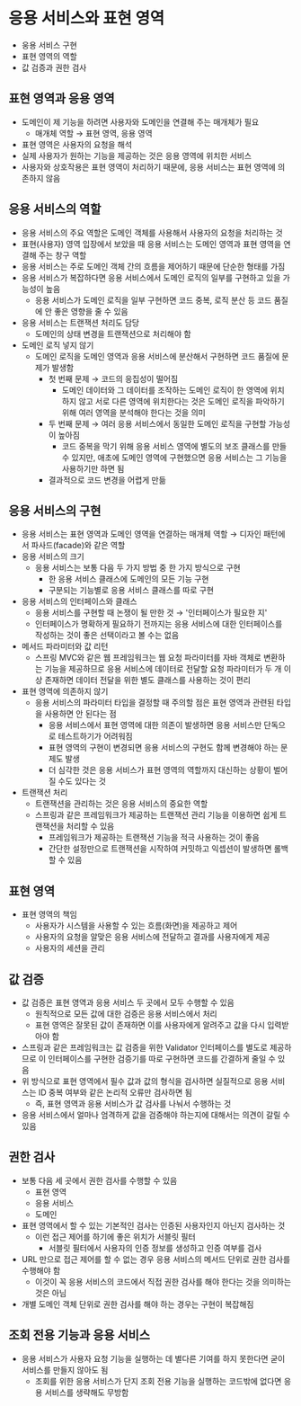 # 응용 서비스와 표현 영역
- 웅용 서비스 구현
- 표현 영역의 역할
- 값 검증과 권한 검사

## 표현 영역과 응용 영역
- 도메인이 제 기능을 하려면 사용자와 도메인을 연결해 주는 매개체가 필요
  - 매개체 역할 → 표현 영역, 응용 영역
- 표현 영역은 사용자의 요청을 해석
- 실제 사용자가 원하는 기능을 제공하는 것은 응용 영역에 위치한 서비스
- 사용자와 상호작용은 표현 영역이 처리하기 때문에, 응용 서비스는 표현 영역에 의존하지 않음

## 응용 서비스의 역할
- 응용 서비스의 주요 역할은 도메인 객체를 사용해서 사용자의 요청을 처리하는 것
- 표현(사용자) 영역 입장에서 보았을 때 응용 서비스는 도메인 영역과 표현 영역을 연결해 주는 창구 역할
- 응용 서비스는 주로 도메인 객체 간의 흐름을 제어하기 때문에 단순한 형태를 가짐
- 응용 서비스가 복잡하다면 응용 서비스에서 도메인 로직의 일부를 구현하고 있을 가능성이 높음
  - 응용 서비스가 도메인 로직을 일부 구현하면 코드 중복, 로직 분산 등 코드 품질에 안 좋은 영향을 줄 수 있음
- 응용 서비스는 트랜잭션 처리도 담당
  - 도메인의 상태 변경을 트랜잭션으로 처리해야 함
- 도메인 로직 넣지 않기
  - 도메인 로직을 도메인 영역과 응용 서비스에 분산해서 구현하면 코드 품질에 문제가 발생함
    - 첫 번째 문제 → 코드의 응집성이 떨어짐
      - 도메인 데이터와 그 데이터를 조작하는 도메인 로직이 한 영역에 위치하지 않고 서로 다른 영역에 위치한다는 것은 도메인 로직을 파악하기 위해 여러 영역을 분석해야 한다는 것을 의미
    - 두 번째 문제 → 여러 응용 서비스에서 동일한 도메인 로직을 구현할 가능성이 높아짐
      - 코드 중복을 막기 위해 응용 서비스 영역에 별도의 보조 클래스를 만들 수 있지만, 애초에 도메인 영역에 구현했으면 응용 서비스는 그 기능을 사용하기만 하면 됨
    - 결과적으로 코드 변경을 어렵게 만듦

## 응용 서비스의 구현
- 응용 서비스는 표현 영역과 도메인 영역을 연결하는 매개체 역할 → 디자인 패턴에서 파사드(facade)와 같은 역할
- 응용 서비스의 크기
  - 응용 서비스는 보통 다음 두 가지 방법 중 한 가지 방식으로 구현
    - 한 응용 서비스 클래스에 도메인의 모든 기능 구현
    - 구분되는 기능별로 응용 서비스 클래스를 따로 구현
- 응용 서비스의 인터페이스와 클래스
  - 응용 서비스를 구현할 때 논쟁이 될 만한 것 → '인터페이스가 필요한 지'
  - 인터페이스가 명확하게 필요하기 전까지는 응용 서비스에 대한 인터페이스를 작성하는 것이 좋은 선택이라고 볼 수는 없음
- 메서드 파라미터와 값 리턴
  - 스프링 MVC와 같은 웹 프레임워크는 웹 요청 파라미터를 자바 객체로 변환하는 기능을 제공하므로 응용 서비스에 데이터로 전달할 요청 파라미터가 두 개 이상 존재하면 데이터 전달을 위한 별도 클래스를 사용하는 것이 편리
- 표현 영역에 의존하지 않기
  - 응용 서비스의 파라미터 타입을 결정할 때 주의할 점은 표현 영역과 관련된 타입을 사용하면 안 된다는 점
    - 응용 서비스에서 표현 영역에 대한 의존이 발생하면 응용 서비스만 단독으로 테스트하기가 어려워짐
    - 표현 영역의 구현이 변경되면 응용 서비스의 구현도 함께 변경해야 하는 문제도 발생
    - 더 심각한 것은 응용 서비스가 표현 영역의 역할까지 대신하는 상황이 벌어질 수도 있다는 것
- 트랜잭션 처리
  - 트랜잭션을 관리하는 것은 응용 서비스의 중요한 역할
  - 스프링과 같은 프레임워크가 제공하는 트랜잭션 관리 기능을 이용하면 쉽게 트랜잭션을 처리할 수 있음
    - 프레임워크가 제공하는 트랜잭션 기능을 적극 사용하는 것이 좋음
    - 간단한 설정만으로 트랜잭션을 시작하여 커밋하고 익셉션이 발생하면 롤백할 수 있음

## 표현 영역
- 표현 영역의 책임
  - 사용자가 시스템을 사용할 수 있는 흐름(화면)을 제공하고 제어
  - 사용자의 요청을 알맞은 응용 서비스에 전달하고 결과를 사용자에게 제공
  - 사용자의 세션을 관리

## 값 검증
- 값 검증은 표현 영역과 응용 서비스 두 곳에서 모두 수행할 수 있음
  - 원칙적으로 모든 값에 대한 검증은 응용 서비스에서 처리
  - 표현 영역은 잘못된 값이 존재하면 이를 사용자에게 알려주고 값을 다시 입력받아야 함
- 스프링과 같은 프레임워크는 값 검증을 위한 Validator 인터페이스를 별도로 제공하므로 이 인터페이스를 구현한 검증기를 따로 구현하면 코드를 간결하게 줄일 수 있음
- 위 방식으로 표현 영역에서 필수 값과 값의 형식을 검사하면 실질적으로 응용 서비스는 ID 중복 여부와 같은 논리적 오류만 검사하면 됨
  - 즉, 표현 영역과 응용 서비스가 값 검사를 나눠서 수행하는 것
- 응용 서비스에서 얼마나 엄격하게 값을 검증해야 하는지에 대해서는 의견이 갈릴 수 있음

## 권한 검사
- 보통 다음 세 곳에서 권한 검사를 수행할 수 있음
  - 표현 영역
  - 응용 서비스
  - 도메인
- 표현 영역에서 할 수 있는 기본적인 검사는 인증된 사용자인지 아닌지 검사하는 것
  - 이런 접근 제어를 하기에 좋은 위치가 서블릿 필터
    - 서블릿 필터에서 사용자의 인증 정보를 생성하고 인증 여부를 검사
- URL 만으로 접근 제어를 할 수 없는 경우 응용 서비스의 메서드 단위로 권한 검사를 수행해야 함
  - 이것이 꼭 응용 서비스의 코드에서 직접 권한 검사를 해야 한다는 것을 의미하는 것은 아님
- 개별 도메인 객체 단위로 권한 검사를 해야 하는 경우는 구현이 복잡해짐

## 조회 전용 기능과 응용 서비스
- 응용 서비스가 사용자 요청 기능을 실행하는 데 별다른 기여를 하지 못한다면 굳이 서비스를 만들지 않아도 됨
  - 조회를 위한 응용 서비스가 단지 조회 전용 기능을 실행하는 코드밖에 없다면 응용 서비스를 생략해도 무방함